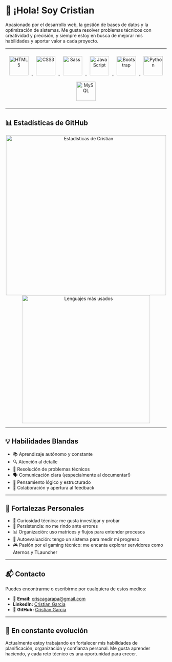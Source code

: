 # 👋 ¡Hola! Soy Cristian

Apasionado por el desarrollo web, la gestión de bases de datos y la optimización de sistemas. Me gusta resolver problemas técnicos con creatividad y precisión, y siempre estoy en busca de mejorar mis habilidades y aportar valor a cada proyecto.

---
<div align="center">

  <!-- HTML -->
  <a href="https://developer.mozilla.org/es/docs/Web/HTML" target="_blank">
    <img src="https://cdn.jsdelivr.net/gh/devicons/devicon/icons/html5/html5-original.svg" alt="HTML5" width="60" height="60" style="margin: 10px;"/>
  </a>

  <!-- CSS -->
  <a href="https://developer.mozilla.org/es/docs/Web/CSS" target="_blank">
    <img src="https://cdn.jsdelivr.net/gh/devicons/devicon/icons/css3/css3-original.svg" alt="CSS3" width="60" height="60" style="margin: 10px;"/>
  </a>

  <!-- CSS++ (estilo extendido con preprocesadores como Sass) -->
  <a href="https://sass-lang.com/" target="_blank">
    <img src="https://cdn.jsdelivr.net/gh/devicons/devicon/icons/sass/sass-original.svg" alt="Sass" width="60" height="60" style="margin: 10px;"/>
  </a>

  <!-- JavaScript -->
  <a href="https://developer.mozilla.org/es/docs/Web/JavaScript" target="_blank">
    <img src="https://cdn.jsdelivr.net/gh/devicons/devicon/icons/javascript/javascript-original.svg" alt="JavaScript" width="60" height="60" style="margin: 10px;"/>
  </a>

  <!-- Bootstrap -->
  <a href="https://getbootstrap.com/" target="_blank">
    <img src="https://cdn.jsdelivr.net/gh/devicons/devicon/icons/bootstrap/bootstrap-original.svg" alt="Bootstrap" width="60" height="60" style="margin: 10px;"/>
  </a>

  <!-- Python -->
  <a href="https://www.python.org/" target="_blank">
    <img src="https://cdn.jsdelivr.net/gh/devicons/devicon/icons/python/python-original.svg" alt="Python" width="60" height="60" style="margin: 10px;"/>
  </a>

  <!-- MySQL -->
  <a href="https://www.mysql.com/" target="_blank">
    <img src="https://cdn.jsdelivr.net/gh/devicons/devicon/icons/mysql/mysql-original.svg" alt="MySQL" width="60" height="60" style="margin: 10px;"/>
  </a>

</div>

---
## 📊 Estadísticas de GitHub

<div align="center">

<!-- GitHub Stats -->
<img src="https://github-readme-stats.vercel.app/api?username=cristian-dev&show_icons=true&theme=radical" alt="Estadísticas de Cristian" width="500"/>

<!-- Lenguajes más usados -->
<img src="https://github-readme-stats.vercel.app/api/top-langs/?username=cristian-dev&layout=compact&theme=radical" alt="Lenguajes más usados" width="400"/>

</div>

---

## 💡 Habilidades Blandas

- 📚 Aprendizaje autónomo y constante
- 🔍 Atención al detalle
- 🧩 Resolución de problemas técnicos
- 🗣️ Comunicación clara (¡especialmente al documentar!)
- 🧠 Pensamiento lógico y estructurado
- 🤝 Colaboración y apertura al feedback

---

## 💪 Fortalezas Personales

- 🧭 Curiosidad técnica: me gusta investigar y probar
- 🔧 Persistencia: no me rindo ante errores
- 📊 Organización: uso matrices y flujos para entender procesos
- 🧠 Autoevaluación: tengo un sistema para medir mi progreso
- 🎮 Pasión por el gaming técnico: me encanta explorar servidores como Aternos y TLauncher


---

## 📬 Contacto

Puedes encontrarme o escribirme por cualquiera de estos medios:

- 📧 **Email:** criscagarapa@gmail.com
-  **LinkedIn:** [Cristian Garcia](www.linkedin.com/in/cristian-camilo-garcia-patiño-ab2b96378
)
- 🐙 **GitHub:** [Cristian Garcia](https://github.com/CristianGa27)  


---

## 🌱 En constante evolución

Actualmente estoy trabajando en fortalecer mis habilidades de planificación, organización y confianza personal. Me gusta aprender haciendo, y cada reto técnico es una oportunidad para crecer.
